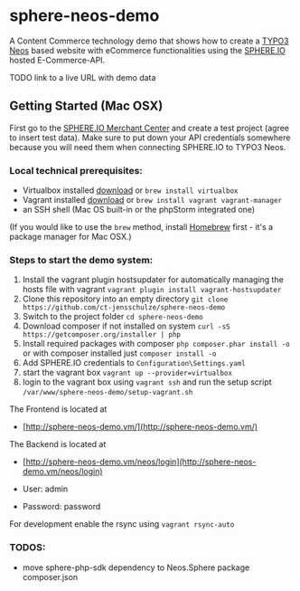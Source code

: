 # sphere-neos-demo

A Content Commerce technology demo that shows how to create a [TYPO3 Neos](http://neos.typo3.org/) based website with eCommerce functionalities using the [SPHERE.IO](http://dev.sphere.io) hosted E-Commerce-API.

TODO link to a live URL with demo data

## Getting Started (Mac OSX)

First go to the [SPHERE.IO Merchant Center](http://admin.sphere.io/) and create a test project (agree to insert test data). Make sure to put down your API credentials somewhere because you will need them when connecting SPHERE.IO to TYPO3 Neos.

### Local technical prerequisites:

 * Virtualbox installed [download](http://www.virtualbox.org/) or `brew install virtualbox`
 * Vagrant installed [download](https://www.vagrantup.com/downloads.html) or `brew install vagrant vagrant-manager`
 * an SSH shell (Mac OS built-in or the phpStorm integrated one)

(If you would like to use the `brew` method, install [Homebrew](http://brew.sh/) first - it's a package manager for Mac OSX.)

### Steps to start the demo system:

 1. Install the vagrant plugin hostsupdater for automatically managing the hosts file with vagrant
	`vagrant plugin install vagrant-hostsupdater`
 1. Clone this repository into an empty directory
 	`git clone https://github.com/ct-jensschulze/sphere-neos-demo`
 1. Switch to the project folder
 	`cd sphere-neos-demo`
 1. Download composer if not installed on system
  	`curl -sS https://getcomposer.org/installer | php`
 1. Install required packages with composer
 	`php composer.phar install -o` or with composer installed just `composer install -o`
 1. Add SPHERE.IO credentials to `Configuration\Settings.yaml`
 1. start the vagrant box
	`vagrant up --provider=virtualbox`
 1. login to the vagrant box using `vagrant ssh` and run the setup script
   `/var/www/sphere-neos-demo/setup-vagrant.sh`

The Frontend is located at

* [http://sphere-neos-demo.vm/](http://sphere-neos-demo.vm/)

The Backend is located at

 * [http://sphere-neos-demo.vm/neos/login](http://sphere-neos-demo.vm/neos/login)

 * User: admin
 * Password: password

For development enable the rsync using `vagrant rsync-auto`

### TODOS:

 * move sphere-php-sdk dependency to Neos.Sphere package composer.json

